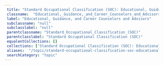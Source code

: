 ```yaml
--- 
 title: "Standard Occupational Classification (SOC): Educational, Guidance, and Career Counselors and Advisors" 
 classname:  "Educational,_Guidance,_and_Career_Counselors_and_Advisors" 
 label: "Educational, Guidance, and Career Counselors and Advisors" 
 subclassname: "null" 
 subclasslabel: "null" 
 parentclassname: "Standard_Occupational_Classification_(SOC)" 
 parentclasslabel: "Standard Occupational Classification (SOC)" 
 equalentCollections: [] 
 collections: ['Standard Occupational Classification (SOC): Educational, Guidance, and Career Counselors and Advisors']
 aliases:  "/topic/standard-occupational-classification-soc-educational-guidance-and-career-counselors-and-advisors"  
 searchCategory: "topic" 
---
```

